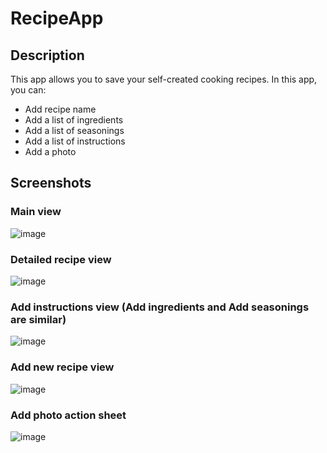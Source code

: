 # RecipeApp

## Description
This app allows you to save your self-created cooking recipes. In this app, you can:
- Add recipe name
- Add a list of ingredients
- Add a list of seasonings
- Add a list of instructions
- Add a photo

## Screenshots 
### Main view

![image](https://user-images.githubusercontent.com/32437766/103849045-a0cbff80-5058-11eb-8115-4d05f763332f.png)

### Detailed recipe view

![image](https://user-images.githubusercontent.com/32437766/103849078-b2ada280-5058-11eb-82b3-9a57350f7e16.png)

### Add instructions view (Add ingredients and Add seasonings are similar)

![image](https://user-images.githubusercontent.com/32437766/103849116-c78a3600-5058-11eb-9377-4c811abee849.png)

### Add new recipe view

![image](https://user-images.githubusercontent.com/32437766/103849440-85152900-5059-11eb-90d6-a1d9db7709a3.png)

### Add photo action sheet

![image](https://user-images.githubusercontent.com/32437766/103849573-ed640a80-5059-11eb-80c4-9ba2d4058833.png)
